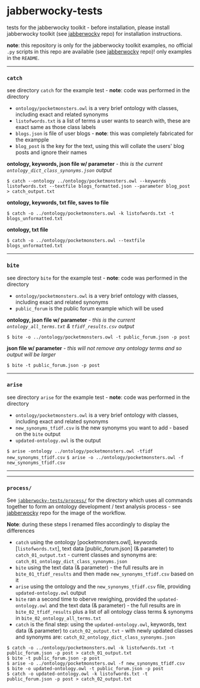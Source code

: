 # jabberwocky-tests
tests for the jabberwocky toolkit - before installation, please install jabberwocky toolkit (see [jabberwocky](https://github.com/sap218/jabberwocky) repo) for installation instructions. 

**note**: this repository is only for the jabberwocky toolkit examples, no official `.py` scripts in this repo are available (see [jabberwocky](https://github.com/sap218/jabberwocky) repo)! only examples in the `README`.

---

### `catch`
see directory `catch` for the example test - **note**: code was performed in the directory
* `ontology/pocketmonsters.owl` is a very brief ontology with classes, including exact and related synonyms
* `listofwords.txt` is a list of terms a user wants to search with, these are exact same as those class labels
* `blogs.json` is file of user blogs - **note**: this was completely fabricated for the exampple
* `blog_post` is the key for the text, using this will collate the users' blog posts and ignore their names

**ontology, keywords, json file w/ parameter** - *this is the current `ontology_dict_class_synonyms.json` output* 

`$ catch --ontology ../ontology/pocketmonsters.owl --keywords listofwords.txt --textfile blogs_formatted.json --parameter blog_post > catch_output.txt`

**ontology, keywords, txt file, saves to file**

`$ catch -o ../ontology/pocketmonsters.owl -k listofwords.txt -t blogs_unformatted.txt`

**ontology, txt file**

`$ catch -o ../ontology/pocketmonsters.owl --textfile blogs_unformatted.txt`


---


### `bite`
see directory `bite` for the example test - **note**: code was performed in the directory
* `ontology/pocketmonsters.owl` is a very brief ontology with classes, including exact and related synonyms
* `public_forum` is the public forum example which will be used

**ontology, json file w/ parameter** - *this is the current `ontology_all_terms.txt` & `tfidf_results.csv` output* 

`$ bite -o ../ontology/pocketmonsters.owl -t public_forum.json -p post`

**json file w/ parameter** - *this will not remove any ontology terms and so output will be larger*

`$ bite -t public_forum.json -p post`


---


### `arise`
see directory `arise` for the example test - **note**: code was performed in the directory
* `ontology/pocketmonsters.owl` is a very brief ontology with classes, including exact and related synonyms
* `new_synonyms_tfidf.csv` is the new synonyms you want to add - based on the `bite` output
* `updated-ontology.owl` is the output 

`$ arise -ontology ../ontology/pocketmonsters.owl -tfidf new_synonyms_tfidf.csv`
`$ arise -o ../ontology/pocketmonsters.owl -f new_synonyms_tfidf.csv`


---
---


### `process/`
See [`jabberwocky-tests/process/`](https://github.com/sap218/jabberwocky-tests/tree/master/process) for the directory which uses all commands together to form an ontology development / text analysis process - see [jabberwocky](https://github.com/sap218/jabberwocky) repo for the image of the workflow.

**Note**: during these steps I renamed files accordingly to display the differences
* `catch` using the ontology [pocketmonsters.owl], keywords [`listofwords.txt`], text data [public_forum.json] (& parameter) to `catch_01_output.txt` - current classes and synonyms are: `catch_01_ontology_dict_class_synonyms.json`
* `bite` using the text data (& parameter) - the full results are in `bite_01_tfidf_results` and then made `new_synonyms_tfidf.csv` based on it
* `arise` using the ontology and the `new_synonyms_tfidf.csv` file, providing `updated-ontology.owl` output
* `bite` ran a second time to oberve rewighing, provided the `updated-ontology.owl` and the text data (& parameter) - the full results are in `bite_02_tfidf_results` plus a list of all ontology class terms & synonyms in `bite_02_ontology_all_terms.txt`
* `catch` is the final step: using the `updated-ontology.owl`, keywords, text data (& parameter) to `catch_02_output.txt` - with newly updated classes and synonyms are: `catch_02_ontology_dict_class_synonyms.json`

```
$ catch -o ../ontology/pocketmonsters.owl -k listofwords.txt -t public_forum.json -p post > catch_01_output.txt
$ bite -t public_forum.json -p post
$ arise -o ../ontology/pocketmonsters.owl -f new_synonyms_tfidf.csv 
$ bite -o updated-ontology.owl -t public_forum.json -p post
$ catch -o updated-ontology.owl -k listofwords.txt -t public_forum.json -p post > catch_02_output.txt
```
